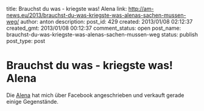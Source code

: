 title: Brauchst du was - kriegste was! Alena
link: http://am-news.eu/2013/brauchst-du-was-kriegste-was-alenas-sachen-mussen-weg/
author: anton
description: 
post_id: 429
created: 2013/01/08 02:12:37
created_gmt: 2013/01/08 00:12:37
comment_status: open
post_name: brauchst-du-was-kriegste-was-alenas-sachen-mussen-weg
status: publish
post_type: post

# Brauchst du was - kriegste was! Alena

Die [Alena](https://www.facebook.com/alenamichaela.weyer) hat mich über Facebook angeschrieben und verkauft gerade einige Gegenstände.